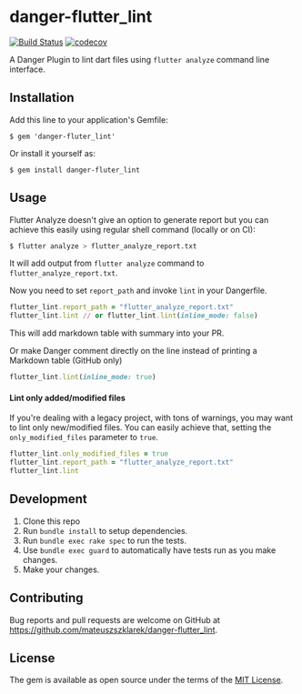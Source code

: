 # danger-flutter_lint

[![Build Status](https://travis-ci.org/mateuszszklarek/danger-flutter_lint.svg?branch=master)](https://travis-ci.org/mateuszszklarek/danger-flutter_lint)
[![codecov](https://codecov.io/gh/mateuszszklarek/danger-flutter_lint/branch/master/graph/badge.svg)](https://codecov.io/gh/mateuszszklarek/danger-flutter_lint)

A Danger Plugin to lint dart files using `flutter analyze` command line interface.

## Installation

Add this line to your application's Gemfile:

	$ gem 'danger-fluter_lint'

Or install it yourself as:

    $ gem install danger-fluter_lint

## Usage

Flutter Analyze doesn't give an option to generate report but you can achieve this easily using regular shell command (locally or on CI):

```sh
$ flutter analyze > flutter_analyze_report.txt
```

It will add output from `flutter analyze` command to `flutter_analyze_report.txt`.

Now you need to set `report_path` and invoke `lint` in your Dangerfile.

```ruby
flutter_lint.report_path = "flutter_analyze_report.txt"
flutter_lint.lint // or flutter_lint.lint(inline_mode: false)
```

This will add markdown table with summary into your PR.

Or make Danger comment directly on the line instead of printing a Markdown table (GitHub only)

```ruby
flutter_lint.lint(inline_mode: true)
```

#### Lint only added/modified files

If you're dealing with a legacy project, with tons of warnings, you may want to lint only new/modified files. You can easily achieve that, setting the `only_modified_files` parameter to `true`.

```ruby
flutter_lint.only_modified_files = true
flutter_lint.report_path = "flutter_analyze_report.txt"
flutter_lint.lint
```

## Development

1. Clone this repo
2. Run `bundle install` to setup dependencies.
3. Run `bundle exec rake spec` to run the tests.
4. Use `bundle exec guard` to automatically have tests run as you make changes.
5. Make your changes.

## Contributing

Bug reports and pull requests are welcome on GitHub at https://github.com/mateuszszklarek/danger-flutter_lint.

## License

The gem is available as open source under the terms of the [MIT License](https://opensource.org/licenses/MIT).
